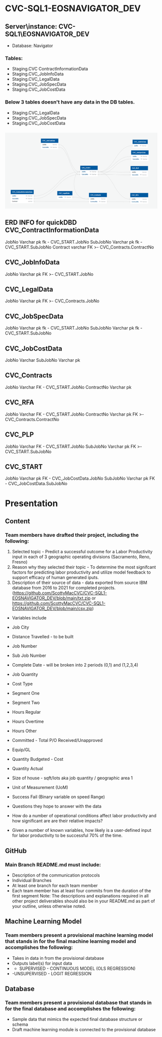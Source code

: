 # CVC-SQL1-EOSNAVIGATOR_DEV

## Server\instance: CVC-SQL1\EOSNAVIGATOR_DEV
- Database: Navigator
### Tables: 
- Staging.CVC ContractInformationData
- Staging.CVC_JobInfoData
- Staging.CVC_LegalData
- Staging.CVC_JobSpecData
- Staging.CVC_JobCostData

### Below 3 tables doesn't have any data in the DB tables.

- Staging.CVC_LegalData
- Staging.CVC_JobSpecData
- Staging.CVC_JobCostData

### ![CVC_ERD](https://github.com/ScottyMacCVC/CVC-SQL1-EOSNAVIGATOR_DEV/blob/main/CVC%20ERD%20for%20Estimating%20Universe4.png)


ERD INFO for quickDBD
CVC_ContractInformationData
-
JobNo Varchar pk fk - CVC_START.JobNo
SubJobNo Varchar pk fk - CVC_START.SubJobNo
Contract varchar FK >- CVC_Contracts.ContractNo

CVC_JobInfoData
-
JobNo Varchar pk FK >- CVC_START.JobNo

CVC_LegalData
----
JobNo Varchar pk FK >- CVC_Contracts.JobNo

CVC_JobSpecData
----
JobNo Varchar pk fk - CVC_START.JobNo
SubJobNo Varchar pk fk - CVC_START.SubJobNo

CVC_JobCostData
----
JobNo Varchar
SubJobNo Varchar pk

CVC_Contracts
----
JobNo Varchar FK - CVC_START.JobNo
ContractNo Varchar pk

CVC_RFA
----
JobNo Varchar FK - CVC_START.JobNo
ContractNo Varchar pk FK >- CVC_Contracts.ContractNo

CVC_PLP
----
JobNo Varchar FK - CVC_START.JobNo
SubJobNo Varchar pk FK >- CVC_START.SubJobNo

CVC_START
----
JobNo Varchar pk FK - CVC_JobCostData.JobNo
SubJobNo Varchar pk FK - CVC_JobCostData.SubJobNo

# Presentation

## Content 
### Team members have drafted their project, including the following: 
1. Selected topic - Predict a successful outcome for a Labor Productivity input in each of 3 geographic operating divisions (Sacramento, Reno, Fresno)
2. Reason why they selected their topic -  To determine the most signifcant factors for predicting labor productivity and utilize model feedback to support efficacy of human generated iputs.
3. Description of their source of data - data exported from source IBM database from 2016 to 2021 for completed projects. (https://github.com/ScottyMacCVC/CVC-SQL1-EOSNAVIGATOR_DEV/blob/main/txt.zip or https://github.com/ScottyMacCVC/CVC-SQL1-EOSNAVIGATOR_DEV/blob/main/csv.zip)
-   Variables include
-   Job City
-   Distance Travelled - to be built	
-   Job Number	
-   Sub Job Number	
-   Complete Date - will be broken into 2 periods (0,1) and (1,2,3,4)
-   Job Quantity	
-   Cost Type	
-   Segment One	
-   Segment Two	
-   Hours Regular	
-   Hours Overtime
-   Hours Other	
-   Committed - Total	P/O Received/Unapproved	
-   Equip/GL	
-   Quantity Budgeted - Cost	
-   Quantity Actual
-   Size of house - sqft/lots aka job quantity / geographic area 1
-   Unit of Measurement (UoM)
-   Success Fail (Binary variable on speed Range)


- Questions they hope to answer with the data
 - How do a number of operational conditions affect labor productivity and how significant are are their relative impacts?
 - Given a number of known variables, how likely is a user-defined input for labor productivity to be successful 70% of the time. 


## GitHub
### Main Branch README.md must include: 
- Description of the communication protocols 
- Individual Branches
- At least one branch for each team member
- Each team member has at least four commits from the duration of the first segment 
Note: The descriptions and explanations required in all other project deliverables should also be in your README.md as part of your outline, unless otherwise noted.

## Machine Learning Model
### Team members present a provisional machine learning model that stands in for the final machine learning model and accomplishes the following:
- Takes in data in from the provisional database 
- Outputs label(s) for input data
- - SUPERVISED - CONTINUOUS MODEL (OLS REGRESSION)
- -UNSUPERVISED - LOGIT REGRESSION

## Database
### Team members present a provisional database that stands in for the final database and accomplishes the following: 
- Sample data that mimics the expected final database structure or schema 
- Draft machine learning module is connected to the provisional database
